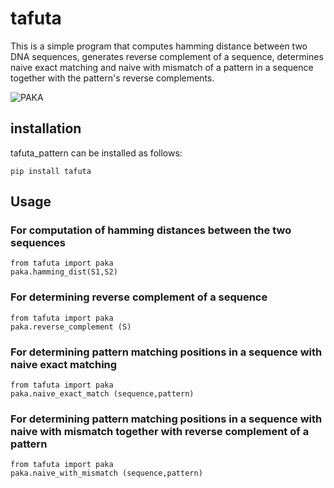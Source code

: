 # tafuta
This is a simple program that computes hamming distance between two DNA sequences, generates reverse complement of a sequence, determines naive exact matching and naive with mismatch of a pattern in a sequence together with the pattern's reverse complements.

![PAKA](https://myoctocat.com/assets/images/base-octocat.svg) 

## installation
tafuta_pattern can be installed as follows:

```
pip install tafuta
```

## Usage
### For computation of hamming distances between the two sequences
```
from tafuta import paka
paka.hamming_dist(S1,S2)
```

### For determining reverse complement of a sequence
```
from tafuta import paka
paka.reverse_complement (S)
```
### For determining pattern matching positions in a sequence with naive exact matching
```
from tafuta import paka
paka.naive_exact_match (sequence,pattern)
```
### For determining pattern matching positions in a sequence with naive with mismatch together with reverse complement of a pattern
```
from tafuta import paka
paka.naive_with_mismatch (sequence,pattern)
```